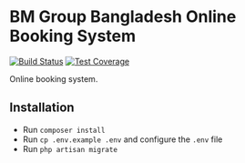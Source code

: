 # BM Group Bangladesh Online Booking System

[![Build Status](https://gitlab.com/kodeeo/bmgroup/badges/master/pipeline.svg)](https://gitlab.com/kodeeo/bmgroup/pipelines)
[![Test Coverage](https://gitlab.com/kodeeo/bmgroup/badges/master/coverage.svg)](https://gitlab.com/kodeeo/bmgroup/tree/master/tests)

Online booking system.

## Installation

- Run `composer install`
- Run `cp .env.example .env` and configure the `.env` file
- Run `php artisan migrate`
